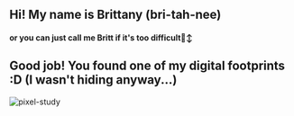 ## Hi! My name is Brittany (bri-tah-nee)
#### or you can just call me Britt if it's too difficult🙂‍↕️

## Good job! You found one of my digital footprints :D (I wasn't hiding anyway...)

![pixel-study](https://github.com/user-attachments/assets/ae3eb50b-c7e1-4c48-bc5e-a1f449da8a8c)

<!--
**brittanyhailee/brittanyhailee** is a ✨ _special_ ✨ repository because its `README.md` (this file) appears on your GitHub profile.

Here are some ideas to get you started:

- 🔭 I’m currently working on ...
- 🌱 I’m currently learning ...
- 👯 I’m looking to collaborate on ...
- 🤔 I’m looking for help with ...
- 💬 Ask me about ...
- 📫 How to reach me: ...
- 😄 Pronouns: ...
- ⚡ Fun fact: ...
-->
